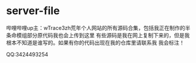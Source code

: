 # server-file
哔哩哔哩up主：wTrace3zh荒年个人网站的所有源码合集，包括我正在制作的半条命模组部分原代码我也会上传到这里
有些源码是我在网上复制下来的，但是我根本不知道是谁写的。如果有你的代码出现在我的仓库里请联系我 我会标注！

QQ:3424493254
